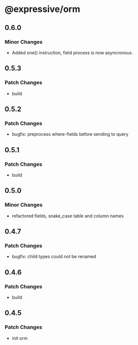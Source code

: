 # @expressive/orm

## 0.6.0

### Minor Changes

- Added one() instruction, field process is now asyncronous.

## 0.5.3

### Patch Changes

- build

## 0.5.2

### Patch Changes

- bugfix: preprocess where-fields before sending to query

## 0.5.1

### Patch Changes

- build

## 0.5.0

### Minor Changes

- refactored fields, snake_case table and column names

## 0.4.7

### Patch Changes

- bugfix: child types could not be renamed

## 0.4.6

### Patch Changes

- build

## 0.4.5

### Patch Changes

- init orm
